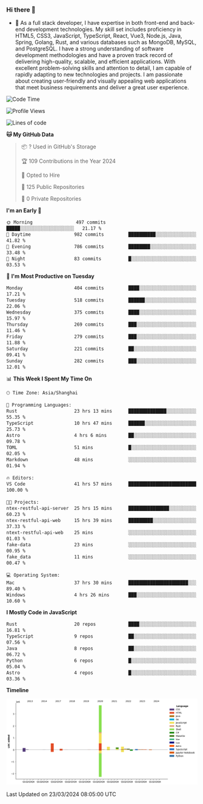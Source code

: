 ### Hi there 👋

- 🌱 As a full stack developer, I have expertise in both front-end and back-end development technologies. My skill set includes proficiency in HTML5, CSS3, JavaScript, TypeScript, React, Vue3, Node.js, Java, Spring, Golang, Rust, and various databases such as MongoDB, MySQL, and PostgreSQL. I have a strong understanding of software development methodologies and have a proven track record of delivering high-quality, scalable, and efficient applications. With excellent problem-solving skills and attention to detail, I am capable of rapidly adapting to new technologies and projects. I am passionate about creating user-friendly and visually appealing web applications that meet business requirements and deliver a great user experience.

<!--START_SECTION:waka-->
![Code Time](http://img.shields.io/badge/Code%20Time-1%2C283%20hrs%2039%20mins-blue)

![Profile Views](http://img.shields.io/badge/Profile%20Views-0-blue)

![Lines of code](https://img.shields.io/badge/From%20Hello%20World%20I%27ve%20Written-5.6%20million%20lines%20of%20code-blue)

**🐱 My GitHub Data** 

> 📦 ? Used in GitHub's Storage 
 > 
> 🏆 109 Contributions in the Year 2024
 > 
> 💼 Opted to Hire
 > 
> 📜 125 Public Repositories 
 > 
> 🔑 0 Private Repositories 
 > 
**I'm an Early 🐤** 

```text
🌞 Morning                497 commits         █████░░░░░░░░░░░░░░░░░░░░   21.17 % 
🌆 Daytime                982 commits         ██████████░░░░░░░░░░░░░░░   41.82 % 
🌃 Evening                786 commits         ████████░░░░░░░░░░░░░░░░░   33.48 % 
🌙 Night                  83 commits          █░░░░░░░░░░░░░░░░░░░░░░░░   03.53 % 
```
📅 **I'm Most Productive on Tuesday** 

```text
Monday                   404 commits         ████░░░░░░░░░░░░░░░░░░░░░   17.21 % 
Tuesday                  518 commits         ██████░░░░░░░░░░░░░░░░░░░   22.06 % 
Wednesday                375 commits         ████░░░░░░░░░░░░░░░░░░░░░   15.97 % 
Thursday                 269 commits         ███░░░░░░░░░░░░░░░░░░░░░░   11.46 % 
Friday                   279 commits         ███░░░░░░░░░░░░░░░░░░░░░░   11.88 % 
Saturday                 221 commits         ██░░░░░░░░░░░░░░░░░░░░░░░   09.41 % 
Sunday                   282 commits         ███░░░░░░░░░░░░░░░░░░░░░░   12.01 % 
```


📊 **This Week I Spent My Time On** 

```text
🕑︎ Time Zone: Asia/Shanghai

💬 Programming Languages: 
Rust                     23 hrs 13 mins      ██████████████░░░░░░░░░░░   55.35 % 
TypeScript               10 hrs 47 mins      ██████░░░░░░░░░░░░░░░░░░░   25.73 % 
Astro                    4 hrs 6 mins        ██░░░░░░░░░░░░░░░░░░░░░░░   09.78 % 
TOML                     51 mins             █░░░░░░░░░░░░░░░░░░░░░░░░   02.05 % 
Markdown                 48 mins             ░░░░░░░░░░░░░░░░░░░░░░░░░   01.94 % 

🔥 Editors: 
VS Code                  41 hrs 57 mins      █████████████████████████   100.00 % 

🐱‍💻 Projects: 
ntex-restful-api-server  25 hrs 15 mins      ███████████████░░░░░░░░░░   60.23 % 
ntex-restful-api-web     15 hrs 39 mins      █████████░░░░░░░░░░░░░░░░   37.33 % 
ntext-restful-api-web    25 mins             ░░░░░░░░░░░░░░░░░░░░░░░░░   01.03 % 
fake-data                23 mins             ░░░░░░░░░░░░░░░░░░░░░░░░░   00.95 % 
fake_data                11 mins             ░░░░░░░░░░░░░░░░░░░░░░░░░   00.47 % 

💻 Operating System: 
Mac                      37 hrs 30 mins      ██████████████████████░░░   89.40 % 
Windows                  4 hrs 26 mins       ███░░░░░░░░░░░░░░░░░░░░░░   10.60 % 
```

**I Mostly Code in JavaScript** 

```text
Rust                     20 repos            ████░░░░░░░░░░░░░░░░░░░░░   16.81 % 
TypeScript               9 repos             ██░░░░░░░░░░░░░░░░░░░░░░░   07.56 % 
Java                     8 repos             ██░░░░░░░░░░░░░░░░░░░░░░░   06.72 % 
Python                   6 repos             █░░░░░░░░░░░░░░░░░░░░░░░░   05.04 % 
Astro                    4 repos             █░░░░░░░░░░░░░░░░░░░░░░░░   03.36 % 
```



**Timeline**

![Lines of Code chart](https://raw.githubusercontent.com/elton/elton/main/assets/bar_graph.png)


 Last Updated on 23/03/2024 08:05:00 UTC
<!--END_SECTION:waka-->

<!--
**elton/elton** is a ✨ _special_ ✨ repository because its `README.md` (this file) appears on your GitHub profile.

Here are some ideas to get you started:

- 🔭 I’m currently working on ...
- 🌱 I’m currently learning ...
- 👯 I’m looking to collaborate on ...
- 🤔 I’m looking for help with ...
- 💬 Ask me about ...
- 📫 How to reach me: ...
- 😄 Pronouns: ...
- ⚡ Fun fact: ...
-->
